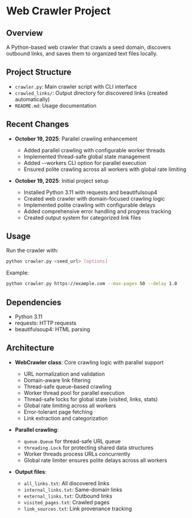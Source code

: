 # Web Crawler Project

## Overview
A Python-based web crawler that crawls a seed domain, discovers outbound links, and saves them to organized text files locally.

## Project Structure
- `crawler.py`: Main crawler script with CLI interface
- `crawled_links/`: Output directory for discovered links (created automatically)
- `README.md`: Usage documentation

## Recent Changes
- **October 19, 2025**: Parallel crawling enhancement
  - Added parallel crawling with configurable worker threads
  - Implemented thread-safe global state management
  - Added --workers CLI option for parallel execution
  - Ensured polite crawling across all workers with global rate limiting
  
- **October 19, 2025**: Initial project setup
  - Installed Python 3.11 with requests and beautifulsoup4
  - Created web crawler with domain-focused crawling logic
  - Implemented polite crawling with configurable delays
  - Added comprehensive error handling and progress tracking
  - Created output system for categorized link files

## Usage
Run the crawler with:
```bash
python crawler.py <seed_url> [options]
```

Example:
```bash
python crawler.py https://example.com --max-pages 50 --delay 1.0
```

## Dependencies
- Python 3.11
- requests: HTTP requests
- beautifulsoup4: HTML parsing

## Architecture
- **WebCrawler class**: Core crawling logic with parallel support
  - URL normalization and validation
  - Domain-aware link filtering
  - Thread-safe queue-based crawling
  - Worker thread pool for parallel execution
  - Thread-safe locks for global state (visited, links, stats)
  - Global rate limiting across all workers
  - Error-tolerant page fetching
  - Link extraction and categorization
  
- **Parallel crawling**:
  - `queue.Queue` for thread-safe URL queue
  - `threading.Lock` for protecting shared data structures
  - Worker threads process URLs concurrently
  - Global rate limiter ensures polite delays across all workers
  
- **Output files**:
  - `all_links.txt`: All discovered links
  - `internal_links.txt`: Same-domain links
  - `external_links.txt`: Outbound links
  - `visited_pages.txt`: Crawled pages
  - `link_sources.txt`: Link provenance tracking
